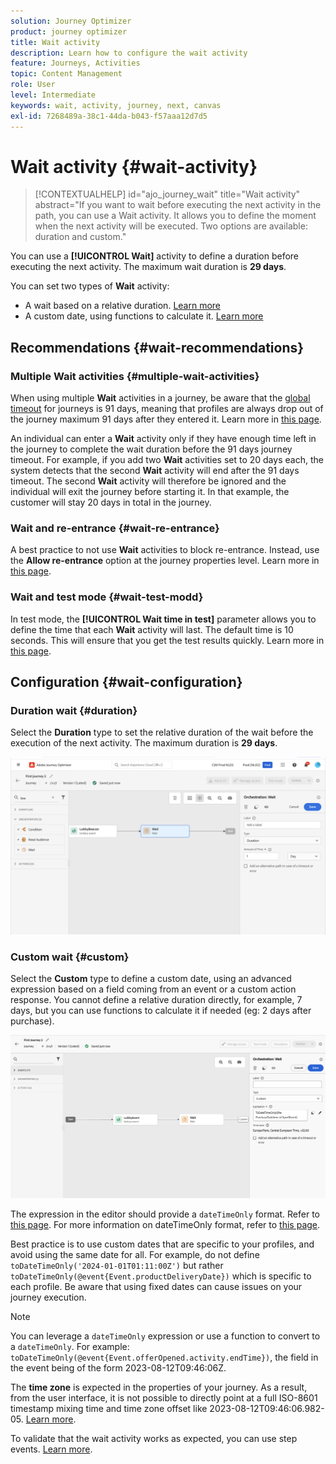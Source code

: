 ```yaml
---
solution: Journey Optimizer
product: journey optimizer
title: Wait activity
description: Learn how to configure the wait activity
feature: Journeys, Activities
topic: Content Management
role: User
level: Intermediate
keywords: wait, activity, journey, next, canvas
exl-id: 7268489a-38c1-44da-b043-f57aaa12d7d5
---
```

# Wait activity {#wait-activity}

>[!CONTEXTUALHELP]
>id="ajo_journey_wait"
>title="Wait activity"
>abstract="If you want to wait before executing the next activity in the path, you can use a Wait activity. It allows you to define the moment when the next activity will be executed. Two options are available: duration and custom."

You can use a **[!UICONTROL Wait]** activity to define a duration before executing the next activity.  The maximum wait duration is **29 days**. 

You can set two types of **Wait** activity:

* A wait based on a relative duration. [Learn more](#duration) 
* A custom date, using functions to calculate it. [Learn more](#custom) 

<!--
* [Email send time optimization](#email_send_time_optimization)
* [Fixed date](#fixed_date) 
-->

## Recommendations {#wait-recommendations}

### Multiple Wait activities {#multiple-wait-activities}

When using multiple **Wait** activities in a journey, be aware that the [global timeout](journey-properties.md#global_timeout) for journeys is 91 days, meaning that profiles are always drop out of the journey maximum 91 days after they entered it. Learn more in [this page](journey-properties.md#global_timeout).

An individual can enter a **Wait** activity only if they have enough time left in the journey to complete the wait duration before the 91 days journey timeout. For example, if you add two **Wait** activities set to 20 days each, the system detects that the second **Wait** activity will end after the 91 days timeout. The second **Wait** activity will therefore be ignored and the individual will exit the journey before starting it. In that example, the customer will stay 20 days in total in the journey.

### Wait and re-entrance {#wait-re-entrance}

A best practice to not use **Wait** activities to block re-entrance. Instead, use the **Allow re-entrance** option at the journey properties level. Learn more in [this page](../building-journeys/journey-properties.md#entrance).

### Wait and test mode {#wait-test-modd}

In test mode, the **[!UICONTROL Wait time in test]** parameter allows you to define the time that each **Wait** activity will last. The default time is 10 seconds. This will ensure that you get the test results quickly. Learn more in [this page](../building-journeys/testing-the-journey.md).

## Configuration {#wait-configuration}

### Duration wait {#duration}

Select the **Duration** type to set the relative duration of the wait before the execution of the next activity. The maximum duration is **29 days**.

![Define the wait duration](assets/journey55.png)

<!--
## Fixed date wait{#fixed_date}

Select the date for the execution of the next activity.

![](assets/journey56.png)

-->

### Custom wait {#custom}

Select the **Custom** type to define a custom date, using an advanced expression based on a field coming from an event or a custom action response. You cannot define a relative duration directly, for example, 7 days, but you can use functions to calculate it if needed (eg: 2 days after purchase). 

![Define a custom wait with an expression](assets/journey57.png)

The expression in the editor should provide a `dateTimeOnly` format. Refer to [this page](expression/expressionadvanced.md). For more information on dateTimeOnly format, refer to [this page](expression/data-types.md).

Best practice is to use custom dates that are specific to your profiles, and avoid using the same date for all. For example, do not define `toDateTimeOnly('2024-01-01T01:11:00Z')` but rather `toDateTimeOnly(@event{Event.productDeliveryDate})` which is specific to each profile. Be aware that using fixed dates can cause issues on your journey execution. 


>[!NOTE]
>
>You can leverage a `dateTimeOnly` expression or use a function to convert to a `dateTimeOnly`. For example: `toDateTimeOnly(@event{Event.offerOpened.activity.endTime})`, the field in the event being of the form 2023-08-12T09:46:06Z.
>
>The **time zone** is expected in the properties of your journey. As a result, from the user interface, it is not possible to directly point at a full ISO-8601 timestamp mixing time and time zone offset like 2023-08-12T09:46:06.982-05. [Learn more](../building-journeys/timezone-management.md).


To validate that the wait activity works as expected, you can use step events. [Learn more](../reports/query-examples.md#common-queries).

<!--## Email send time optimization{#email_send_time_optimization}

This type of wait uses a score calculated in Adobe Experience Platform. The score calculates the propensity to click or open an email in the future based on past behavior. Note that the algorithm calculating the score needs a certain amount of data to work. As a result, when it does not have enough data, the default wait time will apply. At publication time, you'll be notified that the default time applies.

>[!NOTE]
>
>The first event of your journey must have a namespace.
>
>This capability is only available after an **[!UICONTROL Email]** activity. You need to have Adobe Campaign Standard.

1. In the **[!UICONTROL Amount of time]** field, define the number of hours to consider to optimize email sending.
1. In the **[!UICONTROL Optimization type]** field, choose if the optimization should increase clicks or opens.
1. In the **[!UICONTROL Default time]** field, define the default time to wait if the predictive send time score is not available.

    >[!NOTE]
    >
    >Note that the send time score can be unavailable because there is not enough data to perform the calculation. In this case, you will be informed, at publication time, that the default time applies.

![](assets/journey57bis.png)-->
